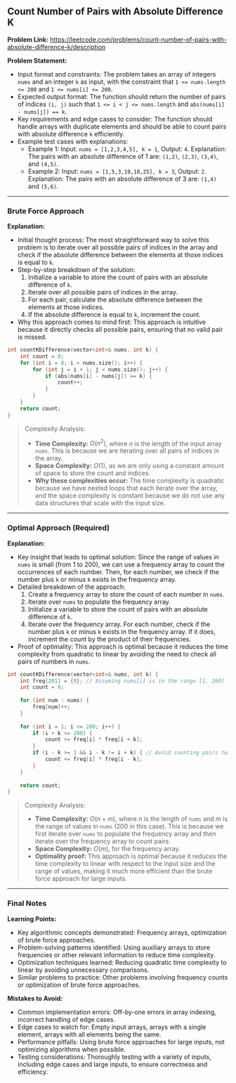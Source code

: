 ## Count Number of Pairs with Absolute Difference K
**Problem Link:** https://leetcode.com/problems/count-number-of-pairs-with-absolute-difference-k/description

**Problem Statement:**
- Input format and constraints: The problem takes an array of integers `nums` and an integer `k` as input, with the constraint that `1 <= nums.length <= 200` and `1 <= nums[i] <= 200`.
- Expected output format: The function should return the number of pairs of indices `(i, j)` such that `1 <= i < j <= nums.length` and `abs(nums[i] - nums[j]) == k`.
- Key requirements and edge cases to consider: The function should handle arrays with duplicate elements and should be able to count pairs with absolute difference `k` efficiently.
- Example test cases with explanations:
  - Example 1: Input: `nums = [1,2,3,4,5], k = 1`, Output: `4`. Explanation: The pairs with an absolute difference of 1 are: `(1,2)`, `(2,3)`, `(3,4)`, and `(4,5)`.
  - Example 2: Input: `nums = [1,5,3,19,18,25], k = 3`, Output: `2`. Explanation: The pairs with an absolute difference of 3 are: `(1,4)` and `(5,6)`.

---

### Brute Force Approach

**Explanation:**
- Initial thought process: The most straightforward way to solve this problem is to iterate over all possible pairs of indices in the array and check if the absolute difference between the elements at those indices is equal to `k`.
- Step-by-step breakdown of the solution:
  1. Initialize a variable to store the count of pairs with an absolute difference of `k`.
  2. Iterate over all possible pairs of indices in the array.
  3. For each pair, calculate the absolute difference between the elements at those indices.
  4. If the absolute difference is equal to `k`, increment the count.
- Why this approach comes to mind first: This approach is intuitive because it directly checks all possible pairs, ensuring that no valid pair is missed.

```cpp
int countKDifference(vector<int>& nums, int k) {
    int count = 0;
    for (int i = 0; i < nums.size(); i++) {
        for (int j = i + 1; j < nums.size(); j++) {
            if (abs(nums[i] - nums[j]) == k) {
                count++;
            }
        }
    }
    return count;
}
```

> Complexity Analysis:
> - **Time Complexity:** $O(n^2)$, where $n$ is the length of the input array `nums`. This is because we are iterating over all pairs of indices in the array.
> - **Space Complexity:** $O(1)$, as we are only using a constant amount of space to store the count and indices.
> - **Why these complexities occur:** The time complexity is quadratic because we have nested loops that each iterate over the array, and the space complexity is constant because we do not use any data structures that scale with the input size.

---

### Optimal Approach (Required)

**Explanation:**
- Key insight that leads to optimal solution: Since the range of values in `nums` is small (from 1 to 200), we can use a frequency array to count the occurrences of each number. Then, for each number, we check if the number plus `k` or minus `k` exists in the frequency array.
- Detailed breakdown of the approach:
  1. Create a frequency array to store the count of each number in `nums`.
  2. Iterate over `nums` to populate the frequency array.
  3. Initialize a variable to store the count of pairs with an absolute difference of `k`.
  4. Iterate over the frequency array. For each number, check if the number plus `k` or minus `k` exists in the frequency array. If it does, increment the count by the product of their frequencies.
- Proof of optimality: This approach is optimal because it reduces the time complexity from quadratic to linear by avoiding the need to check all pairs of numbers in `nums`.

```cpp
int countKDifference(vector<int>& nums, int k) {
    int freq[201] = {0}; // Assuming nums[i] is in the range [1, 200]
    int count = 0;
    
    for (int num : nums) {
        freq[num]++;
    }
    
    for (int i = 1; i <= 200; i++) {
        if (i + k <= 200) {
            count += freq[i] * freq[i + k];
        }
        if (i - k >= 1 && i - k != i + k) { // Avoid counting pairs twice
            count += freq[i] * freq[i - k];
        }
    }
    
    return count;
}
```

> Complexity Analysis:
> - **Time Complexity:** $O(n + m)$, where $n$ is the length of `nums` and $m$ is the range of values in `nums` (200 in this case). This is because we first iterate over `nums` to populate the frequency array and then iterate over the frequency array to count pairs.
> - **Space Complexity:** $O(m)$, for the frequency array.
> - **Optimality proof:** This approach is optimal because it reduces the time complexity to linear with respect to the input size and the range of values, making it much more efficient than the brute force approach for large inputs.

---

### Final Notes

**Learning Points:**
- Key algorithmic concepts demonstrated: Frequency arrays, optimization of brute force approaches.
- Problem-solving patterns identified: Using auxiliary arrays to store frequencies or other relevant information to reduce time complexity.
- Optimization techniques learned: Reducing quadratic time complexity to linear by avoiding unnecessary comparisons.
- Similar problems to practice: Other problems involving frequency counts or optimization of brute force approaches.

**Mistakes to Avoid:**
- Common implementation errors: Off-by-one errors in array indexing, incorrect handling of edge cases.
- Edge cases to watch for: Empty input arrays, arrays with a single element, arrays with all elements being the same.
- Performance pitfalls: Using brute force approaches for large inputs, not optimizing algorithms when possible.
- Testing considerations: Thoroughly testing with a variety of inputs, including edge cases and large inputs, to ensure correctness and efficiency.